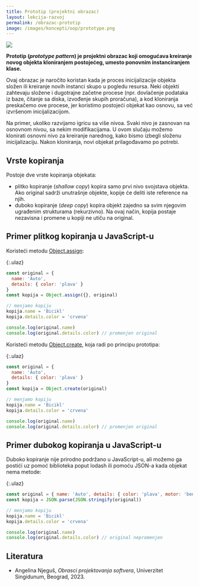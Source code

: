 ```yaml
---
title: Prototip (projektni obrazac)
layout: lekcija-razvoj
permalink: /obrazac-prototip
image: /images/koncepti/oop/prototype.png
---
```


![]({{page.image}})

**Prototip (*prototype pattern*) je projektni obrazac koji omogućava kreiranje novog objekta kloniranjem postojećeg, umesto ponovnim instanciranjem klase.**

Ovaj obrazac je naročito koristan kada je proces inicijalizacije objekta složen ili kreiranje novih instanci skupo u pogledu resursa. Neki objekti zahtevaju složene i dugotrajne začetne procese (npr. dovlačenje podataka iz baze, čitanje sa diska, izvođenje skupih proračuna), a kod kloniranja preskačemo ove procese, jer koristimo postojeći objekat kao osnovu, sa već izvršenom inicijalizacijom.

Na primer, ukoliko razvijamo igricu sa više nivoa. Svaki nivo je zasnovan na osnovnom nivou, sa nekim modifikacijama. U ovom slučaju možemo klonirati osnovni nivo za kreiranje narednog, kako bismo izbegli složenu inicijalizaciju. Nakon kloniranja, novi objekat prilagođavamo po potrebi. 

## Vrste kopiranja

Postoje dve vrste kopiranja objekata: 
- plitko kopiranje (*shallow copy*) kopira samo prvi nivo svojstava objekta. Ako original sadrži unutrašnje objekte, kopije će deliti iste reference na njih.
- duboko kopiranje (*deep copy*) kopira objekt zajedno sa svim njegovim ugrađenim strukturama (rekurzivno). Na ovaj način, kopija postaje nezavisna i promene u kopiji ne utiču na original.

## Primer plitkog kopiranja u JavaScript-u

Koristeći metodu [Object.assign](https://developer.mozilla.org/en-US/docs/Web/JavaScript/Reference/Global_Objects/Object/assign):

{:.ulaz}
```js
const original = { 
  name: 'Auto', 
  details: { color: 'plava' } 
}
const kopija = Object.assign({}, original)

// menjamo kopiju
kopija.name = 'Bicikl'
kopija.details.color = 'crvena'

console.log(original.name)
console.log(original.details.color) // promenjen original
```

Koristeći metodu [Object.create](https://developer.mozilla.org/en-US/docs/Web/JavaScript/Reference/Global_Objects/Object/create), koja radi po principu prototipa:

{:.ulaz}
```js
const original = { 
  name: 'Auto', 
  details: { color: 'plava' } 
}
const kopija = Object.create(original)

// menjamo kopiju
kopija.name = 'Bicikl'
kopija.details.color = 'crvena'

console.log(original.name)
console.log(original.details.color) // promenjen original
```

## Primer dubokog kopiranja u JavaScript-u

Duboko kopiranje nije prirodno podržano u JavaScript-u, ali možemo ga postići uz pomoć biblioteka poput lodash ili pomoću JSON-a kada objekat nema metode:

{:.ulaz}
```js
const original = { name: 'Auto', details: { color: 'plava', motor: 'benzin' } }
const kopija = JSON.parse(JSON.stringify(original))

// menjamo kopiju
kopija.name = 'Bicikl'
kopija.details.color = 'crvena'

console.log(original.name)
console.log(original.details.color) // original nepromenjen
```

## Literatura

- Angelina Njeguš, *Obrasci projektovanja softvera*, Univerzitet Singidunum, Beograd, 2023.